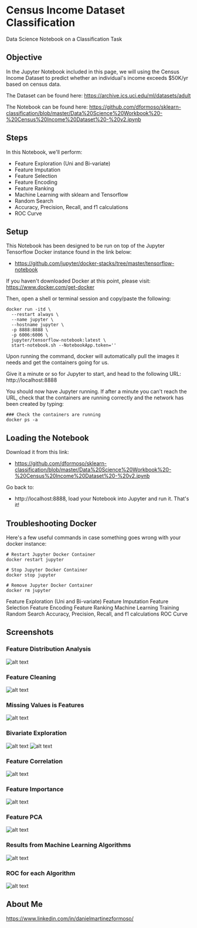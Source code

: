 # Census Income Dataset Classification
Data Science Notebook on a Classification Task

## Objective
In the Jupyter Notebook included in this page, we will using the Census Income Dataset to predict whether an individual's income exceeds $50K/yr based on census data.

The Dataset can be found here: https://archive.ics.uci.edu/ml/datasets/adult

The Notebook can be found here: https://github.com/dformoso/sklearn-classification/blob/master/Data%20Science%20Workbook%20-%20Census%20Income%20Dataset%20-%20v2.ipynb

## Steps
In this Notebook, we'll perform:

- Feature Exploration (Uni and Bi-variate)
- Feature Imputation
- Feature Selection
- Feature Encoding
- Feature Ranking
- Machine Learning with sklearn and Tensorflow 
- Random Search
- Accuracy, Precision, Recall, and f1 calculations
- ROC Curve
 
## Setup
This Notebook has been designed to be run on top of the Jupyter Tensorflow Docker instance found in the link below: 
- https://github.com/jupyter/docker-stacks/tree/master/tensorflow-notebook

If you haven't downloaded Docker at this point, please visit: 
https://www.docker.com/get-docker

Then, open a shell or terminal session and copy/paste the following:

```shell
docker run -itd \
  --restart always \
  --name jupyter \
  --hostname jupyter \
  -p 8888:8888 \
  -p 6006:6006 \
  jupyter/tensorflow-notebook:latest \
  start-notebook.sh --NotebookApp.token=''
```

Upon running the command, docker will automatically pull the images it needs and get the containers going for us.

Give it a minute or so for Jupyter to start, and head to the following URL: http://localhost:8888

You should now have Jupyter running. If after a minute you can't reach the URL, check that the containers are running correctly and the network has been created by typing:

```shell
### Check the containers are running
docker ps -a
```
## Loading the Notebook
Download it from this link:
- https://github.com/dformoso/sklearn-classification/blob/master/Data%20Science%20Workbook%20-%20Census%20Income%20Dataset%20-%20v2.ipynb

Go back to:
- http://localhost:8888, load your Notebook into Jupyter and run it. That's it!


## Troubleshooting Docker
Here's a few useful commands in case something goes wrong with your docker instance:

```shell
# Restart Jupyter Docker Container
docker restart jupyter

# Stop Jupyter Docker Container
docker stop jupyter

# Remove Jupyter Docker Container
docker rm jupyter
```

Feature Exploration (Uni and Bi-variate)
Feature Imputation
Feature Selection
Feature Encoding
Feature Ranking
Machine Learning Training 
Random Search
Accuracy, Precision, Recall, and f1 calculations
ROC Curve

## Screenshots

### Feature Distribution Analysis
![alt text](https://github.com/dformoso/sklearn-classification/blob/master/distribution.png)

### Feature Cleaning
![alt text](https://github.com/dformoso/sklearn-classification/blob/master/cleaning.png)

### Missing Values is Features
![alt text](https://github.com/dformoso/sklearn-classification/blob/master/missing.png)

### Bivariate Exploration
![alt text](https://github.com/dformoso/sklearn-classification/blob/master/bivariate1.png)
![alt text](https://github.com/dformoso/sklearn-classification/blob/master/bivariate2.png)

### Feature Correlation
![alt text](https://github.com/dformoso/sklearn-classification/blob/master/correlation.png)

### Feature Importance
![alt text](https://github.com/dformoso/sklearn-classification/blob/master/importance.png)

### Feature PCA
![alt text](https://github.com/dformoso/sklearn-classification/blob/master/pca.png)

### Results from Machine Learning Algorithms
![alt text](https://github.com/dformoso/sklearn-classification/blob/master/results.png)

### ROC for each Algorithm

![alt text](https://github.com/dformoso/sklearn-classification/blob/master/analysis.png)

## About Me
https://www.linkedin.com/in/danielmartinezformoso/

